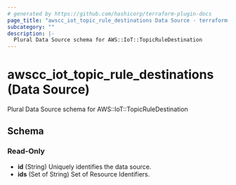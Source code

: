 ```yaml
---
# generated by https://github.com/hashicorp/terraform-plugin-docs
page_title: "awscc_iot_topic_rule_destinations Data Source - terraform-provider-awscc"
subcategory: ""
description: |-
  Plural Data Source schema for AWS::IoT::TopicRuleDestination
---
```


# awscc_iot_topic_rule_destinations (Data Source)

Plural Data Source schema for AWS::IoT::TopicRuleDestination



<!-- schema generated by tfplugindocs -->
## Schema

### Read-Only

- **id** (String) Uniquely identifies the data source.
- **ids** (Set of String) Set of Resource Identifiers.


